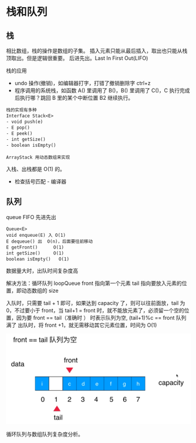 # 栈和队列

## 栈

相比数组，栈的操作是数组的子集。
插入元素只能从最后插入，取出也只能从栈顶取出。但是逻辑很重要。
后进先出。Last In First Out(LIFO)

栈的应用

- undo 操作(撤销)，如编辑器打字，打错了撤销删除字 ctrl+z
- 程序调用的系统栈，如函数 A() 里调用了 B()，B() 里调用了 C()，C 执行完成后执行哪？跳回 B 里的某个中断位置 B2 继续执行。

```
栈的实现有多种
Interface Stack<E>
- void push(e)
- E pop()
- E peek()
- int getSize()
- boolean isEmpty()

ArrayStack 用动态数组来实现
```

入栈、出栈都是 O(1) 的。

- 检查括号匹配 - 编译器

## 队列

queue
FIFO 先进先出

```
Queue<E>
void enqueue(E) 入 O(1)
E dequeue() 出  O(n)，后面要往前移动
E getFront()      O(1)
int getSize()     O(1)
boolean isEmpty()   O(1)
```

数据量大时，出队时间复杂度高

解决方法：循环队列 loopQueue
front 指向第一个元素
tail 指向要放入元素的位置，即动态数组的 size

入队时，只需要 tail + 1 即可，如果达到 capacity 了，则可以往前面放，tail 为 0，不过要小于 front，当 tail+1 = front 时，就不能放元素了，必须留一个空的位置，因为要 front == tail（准确时 ） 时表示队列为空,
(tail+1)%c == front 队列满了
出队时，将 front +1，就无需移动其它元素位置，时间为 O(1)

![](./imgs/2021-06-02-21-54-07.png)

循环队列与数组队列复杂度分析。
